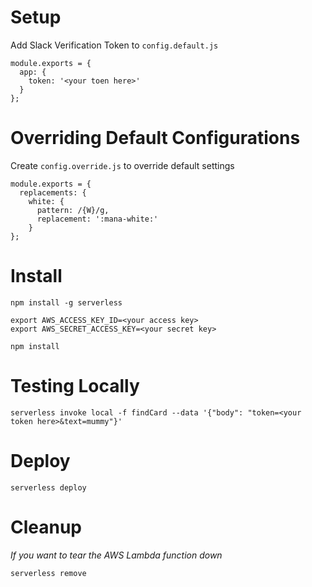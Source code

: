 # Setup

Add Slack Verification Token to `config.default.js`
```
module.exports = {
  app: {
    token: '<your toen here>'
  }
};
```

# Overriding Default Configurations

Create `config.override.js` to override default settings
```
module.exports = {
  replacements: {
    white: {
      pattern: /{W}/g,
      replacement: ':mana-white:'
    }
};
```

# Install

```
npm install -g serverless

export AWS_ACCESS_KEY_ID=<your access key>
export AWS_SECRET_ACCESS_KEY=<your secret key>

npm install
```


# Testing Locally

```
serverless invoke local -f findCard --data '{"body": "token=<your token here>&text=mummy"}'
```

# Deploy
```
serverless deploy
```

# Cleanup
*If you want to tear the AWS Lambda function down*
```
serverless remove
```
